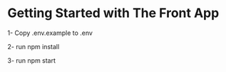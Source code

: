 # Getting Started with The Front App

1- Copy .env.example to .env

2- run npm install

3- run npm start
